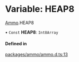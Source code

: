 # Variable: HEAP8

[Ammo](../modules/Ammo.md).HEAP8

• `Const` **HEAP8**: `Int8Array`

#### Defined in

[packages/ammo/ammo.d.ts:13](https://github.com/Orillusion/orillusion/blob/main/packages/ammo/ammo.d.ts#L13)
